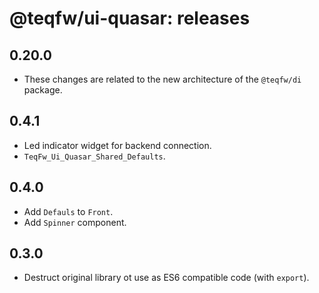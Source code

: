 # @teqfw/ui-quasar: releases

## 0.20.0

* These changes are related to the new architecture of the `@teqfw/di` package.

## 0.4.1

* Led indicator widget for backend connection.
* `TeqFw_Ui_Quasar_Shared_Defaults`.

## 0.4.0

* Add `Defauls` to `Front`.
* Add `Spinner` component.

## 0.3.0

* Destruct original library ot use as ES6 compatible code (with `export`).
